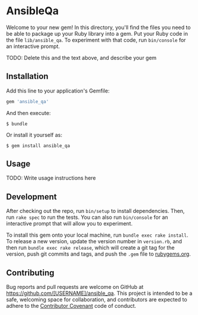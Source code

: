 # AnsibleQa

Welcome to your new gem! In this directory, you'll find the files you need to be able to package up your Ruby library into a gem. Put your Ruby code in the file `lib/ansible_qa`. To experiment with that code, run `bin/console` for an interactive prompt.

TODO: Delete this and the text above, and describe your gem

## Installation

Add this line to your application's Gemfile:

```ruby
gem 'ansible_qa'
```

And then execute:

    $ bundle

Or install it yourself as:

    $ gem install ansible_qa

## Usage

TODO: Write usage instructions here

## Development

After checking out the repo, run `bin/setup` to install dependencies. Then, run `rake spec` to run the tests. You can also run `bin/console` for an interactive prompt that will allow you to experiment.

To install this gem onto your local machine, run `bundle exec rake install`. To release a new version, update the version number in `version.rb`, and then run `bundle exec rake release`, which will create a git tag for the version, push git commits and tags, and push the `.gem` file to [rubygems.org](https://rubygems.org).

## Contributing

Bug reports and pull requests are welcome on GitHub at https://github.com/[USERNAME]/ansible_qa. This project is intended to be a safe, welcoming space for collaboration, and contributors are expected to adhere to the [Contributor Covenant](http://contributor-covenant.org) code of conduct.

